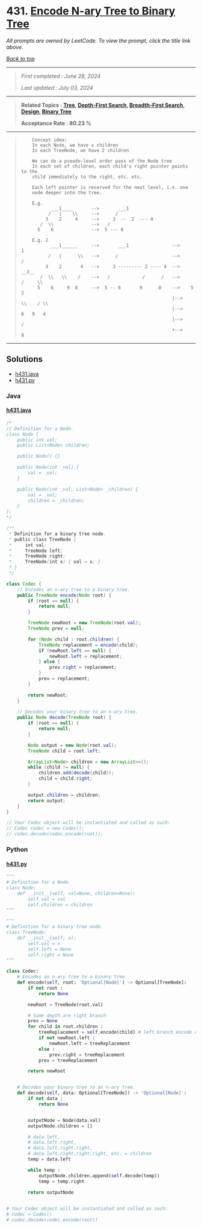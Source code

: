 # 431. [Encode N-ary Tree to Binary Tree](<https://leetcode.com/problems/encode-n-ary-tree-to-binary-tree>)

*All prompts are owned by LeetCode. To view the prompt, click the title link above.*

*[Back to top](<../README.md>)*

------

> *First completed : June 28, 2024*
>
> *Last updated : July 03, 2024*

------

> **Related Topics** : **[Tree](<by_topic/Tree.md>), [Depth-First Search](<by_topic/Depth-First Search.md>), [Breadth-First Search](<by_topic/Breadth-First Search.md>), [Design](<by_topic/Design.md>), [Binary Tree](<by_topic/Binary Tree.md>)**
>
> **Acceptance Rate** : **80.23 %**

------

> ``` 
>     Concept idea:
>     In each Node, we have x children
>     In each TreeNode, we have 2 children
> 
>     We can do a pseudo-level order pass of the Node tree
>     In each set of children, each child's right pointer points to the
>     child immediately to the right, etc. etc.
> 
>     Each left pointer is reserved for the next level, i.e. one 
>     node deeper into the tree.
> 
>     E.g.
>            ___1____       -->       ___1
>           /   |    \\     -->      /
>          3    2     4     -->     3  --  2  --- 4
>        /  \\              -->   /
>       5    6              -->  5 --- 6
> 
>     E.g. 2
>            ___1______     -->       ___1                -->          1
>           /   |      \\   -->      /                    -->         /
>          3    2       4   -->     3 --------- 2 ---- 4  -->      __3__
>        /  \\   \\    /    -->   /            /      /   -->     /     \\
>       5    6     9  8     -->  5 -- 6       9      8    -->    5       2
>                                                         |-->    \\    / \\
>                                                         |-->     6   9   4
>                                                         |-->            /
>                                                         +-->           8
> ```
> 
> 
> 

------

## Solutions

- [h431.java](<../my-submissions/h431.java>)
- [h431.py](<../my-submissions/h431.py>)
### Java
#### [h431.java](<../my-submissions/h431.java>)
```Java
/*
// Definition for a Node.
class Node {
    public int val;
    public List<Node> children;

    public Node() {}

    public Node(int _val) {
        val = _val;
    }

    public Node(int _val, List<Node> _children) {
        val = _val;
        children = _children;
    }
};
*/

/**
 * Definition for a binary tree node.
 * public class TreeNode {
 *     int val;
 *     TreeNode left;
 *     TreeNode right;
 *     TreeNode(int x) { val = x; }
 * }
 */

class Codec {
    // Encodes an n-ary tree to a binary tree.
    public TreeNode encode(Node root) {
        if (root == null) {
            return null;
        }

        TreeNode newRoot = new TreeNode(root.val);
        TreeNode prev = null;

        for (Node child : root.children) {
            TreeNode replacement = encode(child);
            if (newRoot.left == null) {
                newRoot.left = replacement;
            } else {
                prev.right = replacement;
            }
            prev = replacement;
        }

        return newRoot;
    }
	
    // Decodes your binary tree to an n-ary tree.
    public Node decode(TreeNode root) {
        if (root == null) {
            return null;
        }

        Node output = new Node(root.val);
        TreeNode child = root.left;

        ArrayList<Node> children = new ArrayList<>();
        while (child != null) {
            children.add(decode(child));
            child = child.right;
        }

        output.children = children;
        return output;
    }
}

// Your Codec object will be instantiated and called as such:
// Codec codec = new Codec();
// codec.decode(codec.encode(root));
```

### Python
#### [h431.py](<../my-submissions/h431.py>)
```Python
"""
# Definition for a Node.
class Node:
    def __init__(self, val=None, children=None):
        self.val = val
        self.children = children
"""

"""
# Definition for a binary tree node.
class TreeNode:
    def __init__(self, x):
        self.val = x
        self.left = None
        self.right = None
"""

class Codec:
    # Encodes an n-ary tree to a binary tree.
    def encode(self, root: 'Optional[Node]') -> Optional[TreeNode]:
        if not root :
            return None

        newRoot = TreeNode(root.val)

        # Same depth are right branch
        prev = None
        for child in root.children :
            treeReplacement = self.encode(child) # left branch encode children
            if not newRoot.left :
                newRoot.left = treeReplacement
            else :
                prev.right = treeReplacement
            prev = treeReplacement

        return newRoot


	# Decodes your binary tree to an n-ary tree.
    def decode(self, data: Optional[TreeNode]) -> 'Optional[Node]':
        if not data :
            return None


        outputNode = Node(data.val)
        outputNode.children = []

        # data.left,
        # data.left.right,
        # data.left.right.right,
        # data.left.right.right.right, etc. = children
        temp = data.left

        while temp :
            outputNode.children.append(self.decode(temp))
            temp = temp.right

        return outputNode
        

# Your Codec object will be instantiated and called as such:
# codec = Codec()
# codec.decode(codec.encode(root))
```

